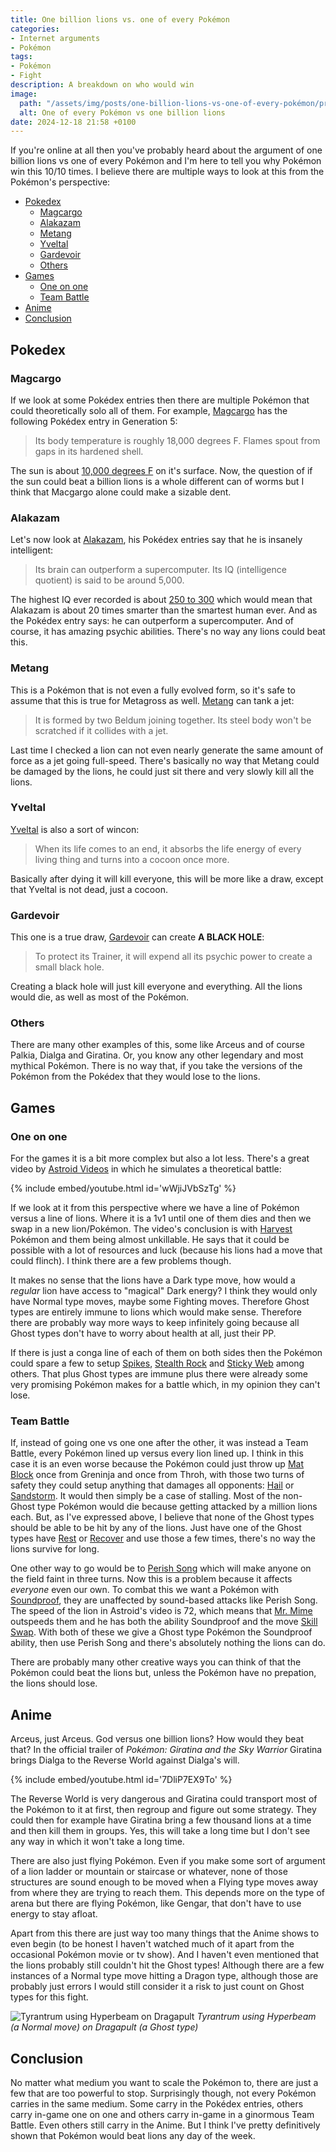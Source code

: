 ```yaml
---
title: One billion lions vs. one of every Pokémon
categories:
- Internet arguments
- Pokémon
tags:
- Pokémon
- Fight
description: A breakdown on who would win
image:
  path: "/assets/img/posts/one-billion-lions-vs-one-of-every-pokémon/preview.jpg"
  alt: One of every Pokémon vs one billion lions
date: 2024-12-18 21:58 +0100
---
```

If you're online at all then you've probably heard about the argument of one billion lions vs one of every Pokémon and I'm here to tell you why Pokémon win this 10/10 times. I believe there are multiple ways to look at this from the Pokémon's perspective:
- [Pokedex](#pokedex)
  - [Magcargo](#magcargo)
  - [Alakazam](#alakazam)
  - [Metang](#metang)
  - [Yveltal](#yveltal)
  - [Gardevoir](#gardevoir)
  - [Others](#others)
- [Games](#games)
  - [One on one](#one-on-one)
  - [Team Battle](#team-battle)
- [Anime](#anime)
- [Conclusion](#conclusion)

## Pokedex

### Magcargo

If we look at some Pokédex entries then there are multiple Pokémon that could theoretically solo all of them. For example, [Magcargo](https://bulbapedia.bulbagarden.net/wiki/Magcargo_(Pok%C3%A9mon)#Pokédex_entries) has the following Pokédex entry in Generation 5:

> Its body temperature is roughly 18,000 degrees F. Flames spout from gaps in its hardened shell.

The sun is about [10,000 degrees F](https://science.nasa.gov/sun/facts/) on it's surface. Now, the question of if the sun could beat a billion lions is a whole different can of worms but I think that Macgargo alone could make a sizable dent.

### Alakazam

Let's now look at [Alakazam](https://bulbapedia.bulbagarden.net/wiki/Alakazam_(Pok%C3%A9mon)#Pok%C3%A9dex_entries), his Pokédex entries say that he is insanely intelligent:

> Its brain can outperform a supercomputer. Its IQ (intelligence quotient) is said to be around 5,000.

The highest IQ ever recorded is about [250 to 300](https://check-iq.org/blog/highest-iq-score-world) which would mean that Alakazam is about 20 times smarter than the smartest human ever. And as the Pokédex entry says: he can outperform a supercomputer. And of course, it has amazing psychic abilities. There's no way any lions could beat this.

### Metang

This is a Pokémon that is not even a fully evolved form, so it's safe to assume that this is true for Metagross as well. [Metang](https://bulbapedia.bulbagarden.net/wiki/Metang_(Pok%C3%A9mon)#Pok%C3%A9dex_entries) can tank a jet:

> It is formed by two Beldum joining together. Its steel body won't be scratched if it collides with a jet.

Last time I checked a lion can not even nearly generate the same amount of force as a jet going full-speed. There's basically no way that Metang could be damaged by the lions, he could just sit there and very slowly kill all the lions.

### Yveltal

[Yveltal](https://bulbapedia.bulbagarden.net/wiki/Yveltal_(Pok%C3%A9mon)#Pok%C3%A9dex_entries) is also a sort of wincon:

> When its life comes to an end, it absorbs the life energy of every living thing and turns into a cocoon once more.

Basically after dying it will kill everyone, this will be more like a draw, except that Yveltal is not dead, just a cocoon.

### Gardevoir

This one is a true draw, [Gardevoir](https://bulbapedia.bulbagarden.net/wiki/Gardevoir_(Pok%C3%A9mon)#Pok%C3%A9dex_entries) can create **A BLACK HOLE**:

> To protect its Trainer, it will expend all its psychic power to create a small black hole.

Creating a black hole will just kill everyone and everything. All the lions would die, as well as most of the Pokémon.

### Others

There are many other examples of this, some like Arceus and of course Palkia, Dialga and Giratina. Or, you know any other legendary and most mythical Pokémon. There is no way that, if you take the versions of the Pokémon from the Pokédex that they would lose to the lions.

## Games

### One on one

For the games it is a bit more complex but also a lot less. There's a great video by [Astroid Videos](https://www.youtube.com/@AstroidmaniaVideos) in which he simulates a theoretical battle:

{% include embed/youtube.html id='wWjiJVbSzTg' %}

If we look at it from this perspective where we have a line of Pokémon versus a line of lions. Where it is a 1v1 until one of them dies and then we swap in a new lion/Pokémon. The video's conclusion is with [Harvest](https://bulbapedia.bulbagarden.net/wiki/Harvest_(Ability)) Pokémon and them being almost unkillable. He says that it could be possible with a lot of resources and luck (because his lions had a move that could flinch). I think there are a few problems though.

It makes no sense that the lions have a Dark type move, how would a *regular* lion have access to "magical" Dark energy? I think they would only have Normal type moves, maybe some Fighting moves. Therefore Ghost types are entirely immune to lions which would make sense. Therefore there are probably way more ways to keep infinitely going because all Ghost types don't have to worry about health at all, just their PP.

If there is just a conga line of each of them on both sides then the Pokémon could spare a few to setup [Spikes](https://bulbapedia.bulbagarden.net/wiki/Spikes_(move)), [Stealth Rock](https://bulbapedia.bulbagarden.net/wiki/Stealth_Rock_(move)) and [Sticky Web](https://bulbapedia.bulbagarden.net/wiki/Sticky_Web_(move)) among others. That plus Ghost types are immune plus there were already some very promising Pokémon makes for a battle which, in my opinion they can't lose.

### Team Battle

If, instead of going one vs one one after the other, it was instead a Team Battle, every Pokémon lined up versus every lion lined up. I think in this case it is an even worse because the Pokémon could just throw up [Mat Block](https://bulbapedia.bulbagarden.net/wiki/Mat_Block_(move)) once from Greninja and once from Throh, with those two turns of safety they could setup anything that damages all opponents: [Hail](https://bulbapedia.bulbagarden.net/wiki/Hail_(move)) or [Sandstorm](https://bulbapedia.bulbagarden.net/wiki/Sandstorm_(move)). It would then simply be a case of stalling. Most of the non-Ghost type Pokémon would die because getting attacked by a million lions each. But, as I've expressed above, I believe that none of the Ghost types should be able to be hit by any of the lions.
Just have one of the Ghost types have [Rest](https://bulbapedia.bulbagarden.net/wiki/Rest_(move)) or [Recover](https://bulbapedia.bulbagarden.net/wiki/Recover_(move)) and use those a few times, there's no way the lions survive for long.

One other way to go would be to [Perish Song](https://bulbapedia.bulbagarden.net/wiki/Perish_Song_(move)) which will make anyone on the field faint in three turns. Now this is a problem because it affects *everyone* even our own. To combat this we want a Pokémon with [Soundproof](https://bulbapedia.bulbagarden.net/wiki/Soundproof_(Ability)), they are unaffected by sound-based attacks like Perish Song. The speed of the lion in Astroid's video is 72, which means that [Mr. Mime](https://bulbapedia.bulbagarden.net/wiki/Mr._Mime_(Pok%C3%A9mon)) outspeeds them and he has both the ability Soundproof and the move [Skill Swap](https://bulbapedia.bulbagarden.net/wiki/Skill_Swap_(move)). With both of these we give a Ghost type Pokémon the Soundproof ability, then use Perish Song and there's absolutely nothing the lions can do.

There are probably many other creative ways you can think of that the Pokémon could beat the lions but, unless the Pokémon have no prepation, the lions should lose.

## Anime

Arceus, just Arceus. God versus one billion lions? How would they beat that? In the official trailer of *Pokémon: Giratina and the Sky Warrior* Giratina brings Dialga to the Reverse World against Dialga's will.

{% include embed/youtube.html id='7DliP7EX9To' %}

The Reverse World is very dangerous and Giratina could transport most of the Pokémon to it at first, then regroup and figure out some strategy. They could then for example have Giratina bring a few thousand lions at a time and then kill them in groups. Yes, this will take a long time but I don't see any way in which it won't take a long time.

There are also just flying Pokémon. Even if you make some sort of argument of a lion ladder or mountain or staircase or whatever, none of those structures are sound enough to be moved when a Flying type moves away from where they are trying to reach them. This depends more on the type of arena but there are flying Pokémon, like Gengar, that don't have to use energy to stay afloat.

Apart from this there are just way too many things that the Anime shows to even begin (to be honest I haven't watched much of it apart from the occasional Pokémon movie or tv show). And I haven't even mentioned that the lions probably still couldn't hit the Ghost types! Although there are a few instances of a Normal type move hitting a Dragon type, although those are probably just errors I would still consider it a risk to just count on Ghost types for this fight.

![Tyrantrum using Hyperbeam on Dragapult](/assets/img/posts/one-billion-lions-vs-one-of-every-pokémon/hyperbeam.jpg)
_Tyrantrum using Hyperbeam (a Normal move) on Dragapult (a Ghost type)_

## Conclusion

No matter what medium you want to scale the Pokémon to, there are just a few that are too powerful to stop. Surprisingly though, not every Pokémon carries in the same medium. Some carry in the Pokédex entries, others carry in-game one on one and others carry in-game in a ginormous Team Battle. Even others still carry in the Anime. But I think I've pretty definitively shown that Pokémon would beat lions any day of the week.
